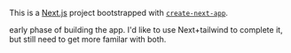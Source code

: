 This is a [Next.js](https://nextjs.org/) project bootstrapped with [`create-next-app`](https://github.com/vercel/next.js/tree/canary/packages/create-next-app).

early phase of building the app. I'd like to use Next+tailwind to complete it, but still need to get more familar with both. 
